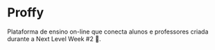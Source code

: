 # Proffy
Plataforma de ensino on-line que conecta alunos e professores criada durante a Next Level Week #2 :rocket:.
